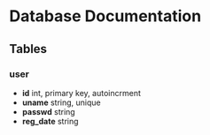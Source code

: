 # Database Documentation

## Tables

### user

* **id** int, primary key, autoincrment
* **uname** string, unique
* **passwd** string
* **reg_date** string